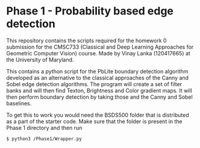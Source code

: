 # Phase 1 - Probability based edge detection

This repository contains the scripts required for the homework 0 submission for the CMSC733 (Classical and Deep Learning Approaches for Geometric Computer Vision) course. Made by Vinay Lanka (120417665) at the University of Maryland. 

This contains a python script for the PbLite boundary detection algorithm developed as an alternative to the classical approaches of the Canny and Sobel edge detection algorithms.
The program will create a set of filter banks and will then find Texton, Brightness and Color gradient maps. It will then perform boundary detection by taking those and the Canny and Sobel baselines.

To get this to work you would need the BSDS500 folder that is distributed as a part of the starter code. Make sure that the folder is present in the Phase 1 directory and then run

```bash
$ python3 /Phase1/Wrapper.py
```